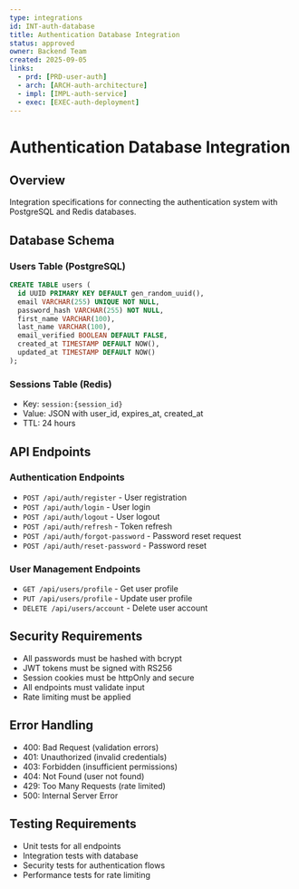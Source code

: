 ```yaml
---
type: integrations
id: INT-auth-database
title: Authentication Database Integration
status: approved
owner: Backend Team
created: 2025-09-05
links:
  - prd: [PRD-user-auth]
  - arch: [ARCH-auth-architecture]
  - impl: [IMPL-auth-service]
  - exec: [EXEC-auth-deployment]
---
```


# Authentication Database Integration

## Overview
Integration specifications for connecting the authentication system with PostgreSQL and Redis databases.

## Database Schema

### Users Table (PostgreSQL)
```sql
CREATE TABLE users (
  id UUID PRIMARY KEY DEFAULT gen_random_uuid(),
  email VARCHAR(255) UNIQUE NOT NULL,
  password_hash VARCHAR(255) NOT NULL,
  first_name VARCHAR(100),
  last_name VARCHAR(100),
  email_verified BOOLEAN DEFAULT FALSE,
  created_at TIMESTAMP DEFAULT NOW(),
  updated_at TIMESTAMP DEFAULT NOW()
);
```

### Sessions Table (Redis)
- Key: `session:{session_id}`
- Value: JSON with user_id, expires_at, created_at
- TTL: 24 hours

## API Endpoints

### Authentication Endpoints
- `POST /api/auth/register` - User registration
- `POST /api/auth/login` - User login
- `POST /api/auth/logout` - User logout
- `POST /api/auth/refresh` - Token refresh
- `POST /api/auth/forgot-password` - Password reset request
- `POST /api/auth/reset-password` - Password reset

### User Management Endpoints
- `GET /api/users/profile` - Get user profile
- `PUT /api/users/profile` - Update user profile
- `DELETE /api/users/account` - Delete user account

## Security Requirements
- All passwords must be hashed with bcrypt
- JWT tokens must be signed with RS256
- Session cookies must be httpOnly and secure
- All endpoints must validate input
- Rate limiting must be applied

## Error Handling
- 400: Bad Request (validation errors)
- 401: Unauthorized (invalid credentials)
- 403: Forbidden (insufficient permissions)
- 404: Not Found (user not found)
- 429: Too Many Requests (rate limited)
- 500: Internal Server Error

## Testing Requirements
- Unit tests for all endpoints
- Integration tests with database
- Security tests for authentication flows
- Performance tests for rate limiting
